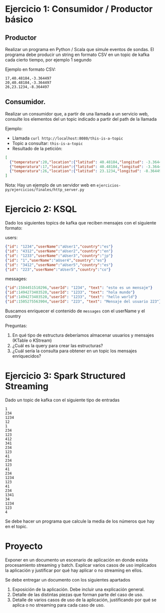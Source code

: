 # Ejercicio 1: Consumidor / Productor básico
## Productor
Realizar un programa en Python / Scala que simule eventos de sondas. El programa debe producir
un string en formato CSV en un topic de kafka cada cierto tiempo, por ejemplo 1 segundo

Ejemplo en formato CSV:
```csv
17,40.48184,-3.364497
20,40.48184,-3.364497
26,23.1234,-8.364497
```
## Consumidor.
Realizar un consumidor que, a partir de una llamada a un servicio web, consulte los elementos
del un topic indicado a partir del path de la llamada

Ejemplo:
 * Llamada `curl http://localhost:8080/this-is-a-topic`
 * Topic a consultar: `this-is-a-topic`
 * Resultado de la petición:
```json
[
  {"temperatura":20,"location":{"latitud": 40.48184,"longitud": -3.364497}},
  {"temperatura":17,"location":{"latitud": 40.48184,"longitud": -3.364497}},
  {"temperatura":26,"location":{"latitud": 23.1234,"longitud": -8.364497}}
]
```

Nota: Hay un ejemplo de un servidor web en `ejercicios-py/ejercicios/finales/http_server.py`

# Ejercicio 2: KSQL

Dado los siguientes  topics de kafka que reciben mensajes con el siguiente formato:

users:
```json
{"id": "1234","userName":"aUser1","country":"es"}
{"id": "4312","userName":"aUser2","country":"en"}
{"id": "1233","userName":"aUser3","country":"jp"}
{"id": "1","userName":"aUser4","country":"es"}
{"id": "3412","userName":"aUser5","country":"es"}
{"id": "223","userName":"aUser5","country":"co"}
```

messages:
```json
{"id":1504451510296,"userId": "1234", "text": "esto es un mensaje"}
{"id":1494273403520,"userId": "1233", "text": "hola mundo"}
{"id":1494273403520,"userId": "1233", "text": "hello world"}
{"id":1505275563904,"userId": "223", "text": "Mensaje del usuario 223"}
```

Buscamos enriquecer el contenido de `messages` con el userName y el country

Preguntas:
1) En qué tipo de estructura deberíamos almacenar usuarios y mensajes (KTable o KStream)
2) ¿Cuál es la query para crear las estructuras?
3) ¿Cuál sería la consulta para obtener en un topic los mensajes enriquecidos?

# Ejercicio 3: Spark Structured Streaming

Dado un topic de kafka con el siguiente tipo de entradas
```
1
234
1234
12
1
234
123
412
341
234
123
41
234
123
41
234
1234
123
41
234
1341
34
1234
123
4
```

Se debe hacer un programa que calcule la media de los números que hay en el topic.

# Proyecto

Exponer en un documento un escenario de aplicación en donde exista procesamiento streaming y batch.
Explicar varios casos de uso implicados la aplicación y justificar por qué hay aplicar o no streaming en ellos.

Se debe entregar un documento con los siguientes apartados

1) Exposición de la aplicación. Debe incluir una explicación general.
2) Detalle de las distintas piezas que forman parte del caso de uso.
3) Detalle de varios casos de uso de la aplicación, justificando por qué se aplica o no streaming para cada caso de uso.
